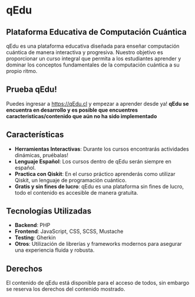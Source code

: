 # qEdu
## Plataforma Educativa de Computación Cuántica

qEdu es una plataforma educativa diseñada para enseñar computación cuántica de manera interactiva y progresiva. Nuestro objetivo es proporcionar un curso integral que permita a los estudiantes aprender y dominar los conceptos fundamentales de la computación cuántica a su propio ritmo.

## Prueba qEdu!

Puedes ingresar a https://qEdu.cl y empezar a aprender desde ya!
**qEdu se encuentra en desarrollo y es posible que encuentres caracteristicas/contenido que aún no ha sido implementado** 

## Características

- **Herramientas Interactivas**: Durante los cursos encontrarás actividades dinámicas, pruébalas!
- **Lenguaje Español**: Los cursos dentro de qEdu serán siempre en español.
- **Practica con Qiskit**: En el curso práctico aprenderás como utilizar Qiskit, un lenguaje de programación cuántico.
- **Gratis y sin fines de lucro**: qEdu es una plataforma sin fines de lucro, todo el contenido es accesible de manera gratuita.

## Tecnologías Utilizadas

- **Backend**: PHP
- **Frontend**: JavaScript, CSS, SCSS, Mustache
- **Testing**: Gherkin
- **Otros**: Utilización de librerías y frameworks modernos para asegurar una experiencia fluida y robusta.

## Derechos 

El contenido de qEdu está disponible para el acceso de todos, sin embargo se reserva los derechos del contenido mostrado.



